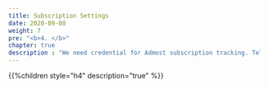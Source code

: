 ```yaml
---
title: Subscription Settings
date: 2020-09-08
weight: 7
pre: "<b>4. </b>"
chapter: true
description : "We need credential for Admost subscription tracking. Tells how to get credential from stores."
---
```

{{%children style="h4" description="true" %}}